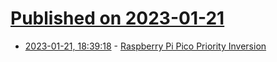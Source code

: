# [Published on 2023-01-21](index.md)

* [2023-01-21, 18:39:18](https://lobste.rs/s/vqysns/raspberry_pi_pico_priority_inversion) - [Raspberry Pi Pico Priority Inversion](https://kentindell.github.io/2021/03/05/pico-priority-inversion/)
